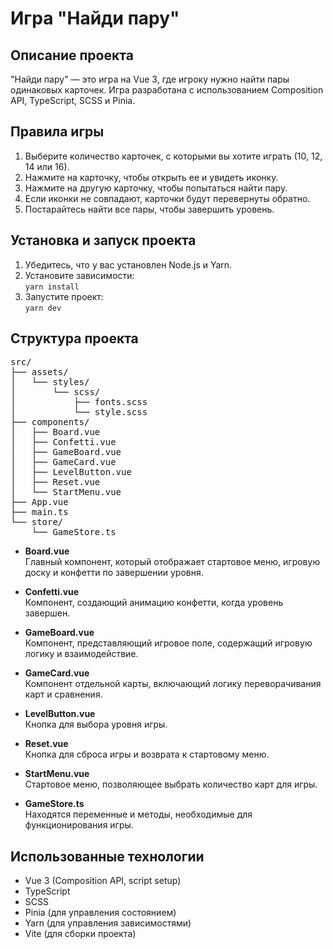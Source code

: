 # Игра "Найди пару"

## Описание проекта
"Найди пару" — это игра на Vue 3, где игроку нужно найти пары одинаковых карточек. Игра разработана с использованием Composition API, TypeScript, SCSS и Pinia.


## Правила игры

1. Выберите количество карточек, с которыми вы хотите играть (10, 12, 14 или 16).
2. Нажмите на карточку, чтобы открыть ее и увидеть иконку.
3. Нажмите на другую карточку, чтобы попытаться найти пару.
4. Если иконки не совпадают, карточки будут перевернуты обратно.
5. Постарайтесь найти все пары, чтобы завершить уровень.

## Установка и запуск проекта

1. Убедитесь, что у вас установлен Node.js и Yarn.
2. Установите зависимости:\
`yarn install`
3. Запустите проект:\
`yarn dev`

## Структура проекта
<pre>
src/
├── assets/
│   └── styles/
│       └── scss/
│           ├── fonts.scss
│           └── style.scss
├── components/
│   ├── Board.vue
│   ├── Confetti.vue
│   ├── GameBoard.vue
│   ├── GameCard.vue
│   ├── LevelButton.vue
│   ├── Reset.vue
│   └── StartMenu.vue
├── App.vue
├── main.ts
└── store/
    └── GameStore.ts
</pre>
- __Board.vue__\
Главный компонент, который отображает стартовое меню, игровую доску и конфетти по завершении уровня.

- __Confetti.vue__\
Компонент, создающий анимацию конфетти, когда уровень завершен.

- __GameBoard.vue__\
Компонент, представляющий игровое поле, содержащий игровую логику и взаимодействие.

- __GameCard.vue__\
Компонент отдельной карты, включающий логику переворачивания карт и сравнения.

- __LevelButton.vue__\
Кнопка для выбора уровня игры.

- __Reset.vue__\
Кнопка для сброса игры и возврата к стартовому меню.

- __StartMenu.vue__\
Стартовое меню, позволяющее выбрать количество карт для игры.

- __GameStore.ts__\
Находятся переменные и методы, необходимые для функционирования игры.


## Использованные технологии

- Vue 3 (Composition API, script setup)
- TypeScript
- SCSS
- Pinia (для управления состоянием)
- Yarn (для управления зависимостями)
- Vite (для сборки проекта)
